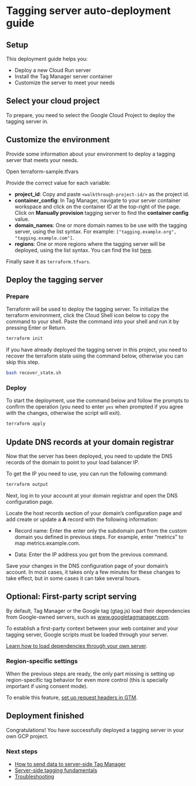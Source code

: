 # Tagging server auto-deployment guide

## Setup

This deployment guide helps you:

-   Deploy a new Cloud Run server
-   Install the Tag Manager server container
-   Customize the server to meet your needs

## Select your cloud project

To prepare, you need to select the Google Cloud Project to deploy the tagging
server in.

<walkthrough-project-setup></walkthrough-project-setup>

## Customize the environment

Provide some information about your environment to deploy a tagging server that
meets your needs.

Open <walkthrough-editor-open-file filePath="./terraform-sample.tfvars">
terraform-sample.tfvars</walkthrough-editor-open-file>

Provide the correct value for each variable:

-   <walkthrough-editor-select-regex filePath="./terraform-sample.tfvars" regex='project_id = .*'>**project_id**</walkthrough-editor-select-regex>:
    Copy and paste `<walkthrough-project-id/>` as the project id.
-   <walkthrough-editor-select-regex filePath="./terraform-sample.tfvars" regex='container_config = .*'>**container_config**</walkthrough-editor-select-regex>:
    In Tag Manager, navigate to your server container workspace and click on the
    container ID at the top-right of the page. Click on **Manually provision**
    tagging server to find the **container config** value.
-   <walkthrough-editor-select-regex filePath="./terraform-sample.tfvars" regex='domain_names = .*'>**domain_names**</walkthrough-editor-select-regex>:
    One or more domain names to be use with the tagging server, using the list
    syntax. For example: `["tagging.example.org", "tagging.example.com"]`.
-   <walkthrough-editor-select-regex filePath="./terraform-sample.tfvars" regex='regions = .*'>**regions**</walkthrough-editor-select-regex>:
    One or more regions where the tagging server will be deployed, using the
    list syntax. You can find the list
    [here](https://cloud.google.com/run/docs/locations).

Finally save it as `terraform.tfvars`.

## Deploy the tagging server

### Prepare

Terraform will be used to deploy the tagging server. To initialize the terraform
environment, click the Cloud Shell icon below to copy the command to your shell.
Paste the command into your shell and run it by pressing Enter or Return.

```bash
terraform init
```

If you have already deployed the tagging server in this project, you need to
recover the terraform state using the command below, otherwise you can skip this
step.

```bash
bash recover_state.sh
```

### Deploy

To start the deployment, use the command below and follow the prompts to confirm
the operation (you need to enter `yes` when prompted if you agree with the
changes, otherwise the script will exit).

```bash
terraform apply
```

## Update DNS records at your domain registrar

Now that the server has been deployed, you need to update the DNS records of the
domain to point to your load balancer IP.

To get the IP you need to use, you can run the following command:

```bash
terraform output
```

Next, log in to your account at your domain registrar and open the DNS
configuration page.

Locate the host records section of your domain’s configuration page and add
create or update a **A** record with the following information:

-   Record name: Enter the enter only the subdomain part from the custom domain
    you defined in previous steps. For example, enter “metrics” to map
    metrics.example.com.

-   Data: Enter the IP address you got from the previous command.

Save your changes in the DNS configuration page of your domain’s account. In
most cases, it takes only a few minutes for these changes to take effect, but in
some cases it can take several hours.

## Optional: First-party script serving

By default, Tag Manager or the Google tag (gtag.js) load their dependencies from
Google-owned servers, such as www.googletagmanager.com.

To establish a first-party context between your web container and your tagging
server, Google scripts must be loaded through your server.

[Learn how to load dependencies through your own server](https://developers.google.com/tag-platform/tag-manager/server-side/dependency-serving?tag=gtm#before_you_begin).

### Region-specific settings

When the previous steps are ready, the only part missing is setting up
region-specific tag behavior for even more control (this is specially important
if using consent mode).

To enable this feature,
[set up request headers in GTM](https://developers.google.com/tag-platform/tag-manager/server-side/enable-region-specific-settings).

## Deployment finished

<walkthrough-conclusion-trophy></walkthrough-conclusion-trophy>

Congratulations! You have successfully deployed a tagging server in your own GCP
project.

### Next steps

-   [How to send data to server-side Tag Manager](https://developers.google.com/tag-platform/tag-manager/server-side/send-data)
-   [Server-side tagging fundamentals](https://developers.google.com/tag-platform/learn/sst-fundamentals)
-   [Troubleshooting](https://developers.google.com/tag-platform/tag-manager/server-side/debug)
